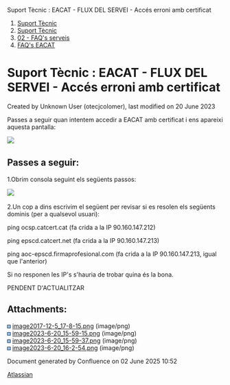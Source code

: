 Suport Tècnic : EACAT - FLUX DEL SERVEI - Accés erroni amb certificat  

1.  [Suport Tècnic](index.html)
2.  [Suport Tècnic](13893782.html)
3.  [02 - FAQ's serveis](26313393.html)
4.  [FAQ's EACAT](28705559.html)

Suport Tècnic : EACAT - FLUX DEL SERVEI - Accés erroni amb certificat
=====================================================================

Created by Unknown User (otecjcolomer), last modified on 20 June 2023

Passes a seguir quan intentem accedir a EACAT amb certificat i ens apareixi aquesta pantalla:

![](attachments/93356489/93356492.png)

Passes a seguir:
----------------

1.Obrim consola seguint els següents passos:

![](attachments/93356489/93356493.png)

  

2.Un cop a dins escrivim el següent per revisar si es resolen els següents dominis (per a qualsevol usuari):

  

ping ocsp.catcert.cat (fa crida a la IP 90.160.147.212)

ping epscd.catcert.net (fa crida a la IP 90.160.147.213)

ping aoc-epscd.firmaprofesional.com (fa crida a la IP 90.160.147.213, igual que l'anterior)

Si no responen les IP's s'hauria de trobar quina és la bona.

  

PENDENT D'ACTUALITZAR

  

Attachments:
------------

![](images/icons/bullet_blue.gif) [image2017-12-5\_17-8-15.png](attachments/93356489/93356490.png) (image/png)  
![](images/icons/bullet_blue.gif) [image2023-6-20\_15-59-15.png](attachments/93356489/93356491.png) (image/png)  
![](images/icons/bullet_blue.gif) [image2023-6-20\_15-59-37.png](attachments/93356489/93356492.png) (image/png)  
![](images/icons/bullet_blue.gif) [image2023-6-20\_16-2-54.png](attachments/93356489/93356493.png) (image/png)  

Document generated by Confluence on 02 June 2025 10:52

[Atlassian](http://www.atlassian.com/)